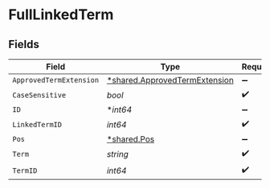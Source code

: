 # FullLinkedTerm


## Fields

| Field                                                                                | Type                                                                                 | Required                                                                             | Description                                                                          |
| ------------------------------------------------------------------------------------ | ------------------------------------------------------------------------------------ | ------------------------------------------------------------------------------------ | ------------------------------------------------------------------------------------ |
| `ApprovedTermExtension`                                                              | [*shared.ApprovedTermExtension](../../../pkg/models/shared/approvedtermextension.md) | :heavy_minus_sign:                                                                   | N/A                                                                                  |
| `CaseSensitive`                                                                      | *bool*                                                                               | :heavy_check_mark:                                                                   | N/A                                                                                  |
| `ID`                                                                                 | **int64*                                                                             | :heavy_minus_sign:                                                                   | N/A                                                                                  |
| `LinkedTermID`                                                                       | *int64*                                                                              | :heavy_check_mark:                                                                   | N/A                                                                                  |
| `Pos`                                                                                | [*shared.Pos](../../../pkg/models/shared/pos.md)                                     | :heavy_minus_sign:                                                                   | N/A                                                                                  |
| `Term`                                                                               | *string*                                                                             | :heavy_check_mark:                                                                   | N/A                                                                                  |
| `TermID`                                                                             | *int64*                                                                              | :heavy_check_mark:                                                                   | N/A                                                                                  |